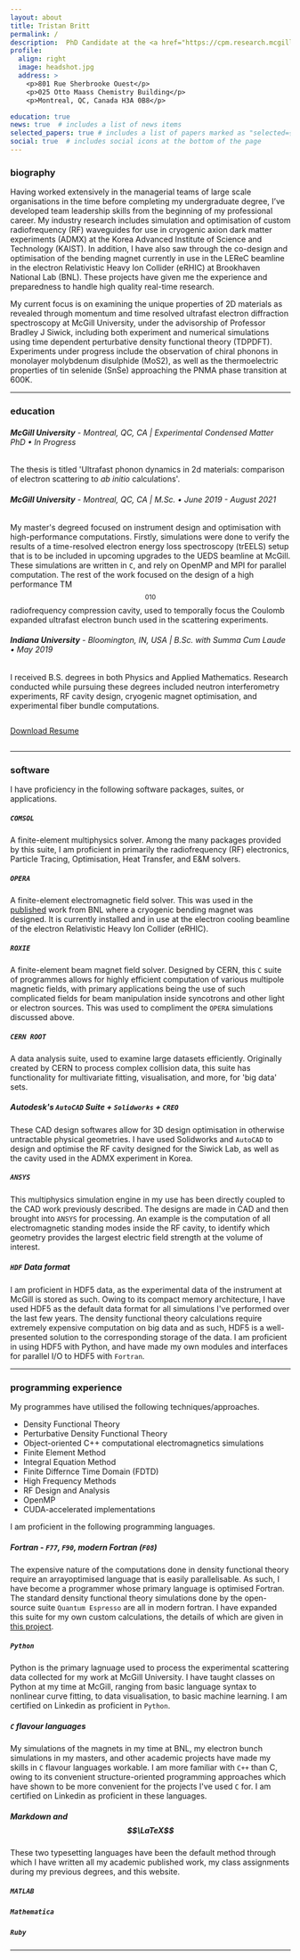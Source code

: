 ```yaml
---
layout: about
title: Tristan Britt
permalink: /
description:  PhD Candidate at the <a href="https://cpm.research.mcgill.ca">Centre for Physics of Materials</a>, McGill University.
profile:
  align: right
  image: headshot.jpg
  address: >
    <p>801 Rue Sherbrooke Ouest</p>
    <p>025 Otto Maass Chemistry Building</p>
    <p>Montreal, QC, Canada H3A 0B8</p>

education: true
news: true  # includes a list of news items
selected_papers: true # includes a list of papers marked as "selected={true}"
social: true  # includes social icons at the bottom of the page
---
```

### biography

Having worked extensively in the managerial teams of large scale organisations in the time before completing my undergraduate degree, I’ve developed team leadership skills from the beginning of my professional career. My industry research includes simulation and optimisation of custom radiofrequency (RF) waveguides for use in cryogenic axion dark matter experiments (ADMX) at the Korea Advanced Institute of Science and Technology (KAIST). In addition, I have also saw through the co-design and optimisation of the bending magnet currently in use in the LEReC beamline in the electron Relativistic Heavy Ion Collider (eRHIC) at Brookhaven National Lab (BNL). These projects have given me the experience and preparedness to handle high quality real-time research.

My current focus is on examining the unique properties of 2D materials as revealed through momentum and time resolved ultrafast electron diffraction spectroscopy at McGill University, under the advisorship of Professor Bradley J Siwick, including both experiment and numerical simulations using time dependent perturbative density functional theory (TDPDFT). Experiments under progress include the observation of chiral phonons in monolayer molybdenum disulphide (MoS2), as well as the thermoelectric properties of tin selenide (SnSe) approaching the PNMA phase transition at 600K.

---

### education

###### **McGill University** - Montreal, QC, CA | *Experimental Condensed Matter PhD* • In Progress 
The thesis is titled 'Ultrafast phonon dynamics in 2d materials: comparison of electron scattering to *ab initio* calculations'. 

###### **McGill University** - Montreal, QC, CA | *M.Sc.* • June 2019 - August 2021
My master's degreed focused on instrument design and optimisation with high-performance computations. Firstly, simulations were done to verify the results of a time-resolved electron energy loss spectroscopy (trEELS) setup that is to be included in upcoming upgrades to the UEDS beamline at McGill. These simulations are written in `C`, and rely on OpenMP and MPI for parallel computation. The rest of the work focused on the design of a high performance TM$$_{010}$$ radiofrequency compression cavity, used to temporally focus the Coulomb expanded ultrafast electron bunch used in the scattering experiments. 
###### **Indiana University** - Bloomington, IN, USA | *B.Sc.* with Summa Cum Laude • May 2019
I received B.S. degrees in both Physics and Applied Mathematics. Research conducted while pursuing these degrees included neutron interferometry experiments, RF cavity design, cryogenic magnet optimisation, and experimental fiber bundle computations.
<div class="row">

  <div class="columns download">
     <p>
        <a href="assets/pdf/Tristan_Britt_Resume_Professional.pdf" class="button"><i class="fa fa-download"></i>  Download Resume</a>
     </p>
  </div>

</div>

---

### software

I have proficiency in the following software packages, suites, or applications.

##### `COMSOL`
A finite-element multiphysics solver. Among the many packages provided by this suite, I am proficient in primarily the radiofrequency (RF) electronics, Particle Tracing, Optimisation, Heat Transfer, and E&M solvers.

##### `OPERA`
A finite-element electromagnetic field solver. This was used in the [published](/portfolio/publications/) work from BNL where a cryogenic bending magnet was designed. It is currently installed and in use at the electron cooling beamline of the electron Relativistic Heavy Ion Collider (eRHIC).

##### `ROXIE`
A finite-element beam magnet field solver. Designed by CERN, this `C` suite of programmes allows for highly efficient computation of various multipole magnetic fields, with primary applications being the use of such complicated fields for beam manipulation inside syncotrons and other light or electron sources. This was used to compliment the `OPERA` simulations discussed above.

##### `CERN ROOT`
A data analysis suite, used to examine large datasets efficiently. Originally created by CERN to process complex collision data, this suite has functionality for multivariate fitting, visualisation, and more, for 'big data' sets.

##### Autodesk's `AutoCAD` Suite + `Solidworks` + `CREO`
These CAD design softwares allow for 3D design optimisation in otherwise untractable physical geometries. I have used Solidworks and `AutoCAD` to design and optimise the RF cavity designed for the Siwick Lab, as well as the cavity used in the ADMX experiment in Korea. 

##### `ANSYS`
This multiphysics simulation engine in my use has been directly coupled to the CAD work previously described. The designs are made in CAD and then brought into `ANSYS` for processing. An example is the computation of all electromagnetic standing modes inside the RF cavity, to identify which geometry provides the largest electric field strength at the volume of interest.

##### `HDF` Data format
I am proficient in HDF5 data, as the experimental data of the instrument at McGill is stored as such. Owing to its compact memory architecture, I have used HDF5 as the default data format for all simulations I've performed over the last few years. The density functional theory calculations require extremely expensive computation on big data and as such, HDF5 is a well-presented solution to the corresponding storage of the data. I am proficient in using HDF5 with Python, and have made my own modules and interfaces for parallel I/O to HDF5 with `Fortran`.

---

### programming experience

My programmes have utilised the following techniques/approaches.
* Density Functional Theory
* Perturbative Density Functional Theory
* Object-oriented C++ computational electromagnetics simulations
* Finite Element Method
* Integral Equation Method
* Finite Differnce Time Domain (FDTD)
* High Frequency Methods
* RF Design and Analysis
* OpenMP
* CUDA-accelerated implementations

I am proficient in the following programming languages.

##### Fortran - `F77`, `F90`, modern Fortran (`F08`)
The expensive nature of the computations done in density functional theory require an arrayoptimised language that is easily parallelisable. As such, I have become a programmer whose primary language is optimised Fortran. The standard density functional theory simulations done by the open-source suite `Quantum Espresso` are all in modern fortran. I have expanded this suite for my own custom calculations, the details of which are given in [this project](/portfolio/projects/2_project).

##### `Python`
Python is the primary lagnuage used to process the experimental scattering data collected for my work at McGill University. I have taught classes on Python at my time at McGill, ranging from basic language syntax to nonlinear curve fitting, to data visualisation, to basic machine learning. I am certified on Linkedin as proficient in `Python`.

##### `C` flavour languages
My simulations of the magnets in my time at BNL, my electron bunch simulations in my masters, and other academic projects have made my skills in `C` flavour languages workable. I am more familiar with `C++` than C, owing to its convenient structure-oriented programming approaches which have shown to be more convenient for the projects I've used `C` for. I am certified on Linkedin as proficient in these languages.

##### Markdown and $$\LaTeX$$
These two typesetting languages have been the default method through which I have written all my academic published work, my class assignments during my previous degrees, and this website.

##### `MATLAB`
##### `Mathematica`
##### `Ruby`
---
